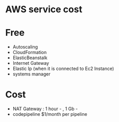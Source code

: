 # AWS service cost

# Free
* Autoscaling
* CloudFormation
* ElasticBeanstalk
* Internet Gateway
* Elastic Ip (when it is connected to Ec2 Instance)
* systems manager

# Cost
* NAT Gateway : 1 hour - , 1 Gb -
* codepipeline $1/month per pipeline

